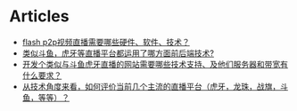 # Articles

* [flash p2p视频直播需要哪些硬件、软件、技术？](http://www.zhihu.com/question/19887823)
* [类似斗鱼，虎牙等直播平台都运用了哪方面前后端技术?](http://www.zhihu.com/question/36161641)
* [开发个类似与斗鱼虎牙直播的网站需要哪些技术支持、及他们服务器和带宽有什么要求？](http://www.zhihu.com/question/37401348)
* [从技术角度来看，如何评价当前几个主流的直播平台（虎牙，龙珠，战旗，斗鱼，等等）？](http://www.zhihu.com/question/35776848)
